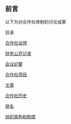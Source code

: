 ## 前言

以下为对合作社体制的讨论成果

目录

[合作社设想](合作社设想.md)

[财务公开记录](会议记录/财务记录.md)

[会议纪要](会议记录/目录.md)

[合作社项目](项目/index.md)

[文章](文章/index.md)



[合作社历史](文章/合作社历史.md)

[排名](会议记录/排名.md)

[组织架构和制度](会议记录/组织架构和制度.md)
